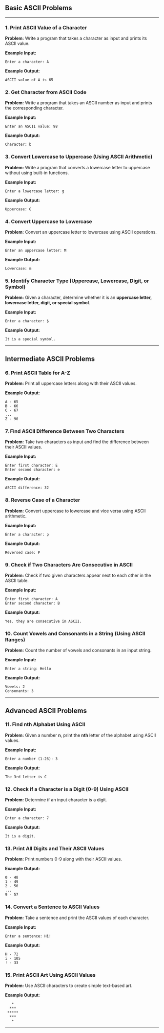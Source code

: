 ## **Basic ASCII Problems**

---

### **1. Print ASCII Value of a Character**  
**Problem:** Write a program that takes a character as input and prints its ASCII value.  

**Example Input:**  
```
Enter a character: A
```  
**Example Output:**  
```
ASCII value of A is 65
```

### **2. Get Character from ASCII Code**  
**Problem:** Write a program that takes an ASCII number as input and prints the corresponding character.  

**Example Input:**  
```
Enter an ASCII value: 98
```  
**Example Output:**  
```
Character: b
```

### **3. Convert Lowercase to Uppercase (Using ASCII Arithmetic)**  
**Problem:** Write a program that converts a lowercase letter to uppercase without using built-in functions.  

**Example Input:**  
```
Enter a lowercase letter: g
```  
**Example Output:**  
```
Uppercase: G
```

### **4. Convert Uppercase to Lowercase**  
**Problem:** Convert an uppercase letter to lowercase using ASCII operations.  

**Example Input:**  
```
Enter an uppercase letter: M
```  
**Example Output:**  
```
Lowercase: m
```

### **5. Identify Character Type (Uppercase, Lowercase, Digit, or Symbol)**  
**Problem:** Given a character, determine whether it is an **uppercase letter, lowercase letter, digit, or special symbol**.  

**Example Input:**  
```
Enter a character: $
```  
**Example Output:**  
```
It is a special symbol.
```

---

## **Intermediate ASCII Problems**
### **6. Print ASCII Table for A-Z**  
**Problem:** Print all uppercase letters along with their ASCII values.  

**Example Output:**  
```
A - 65
B - 66
C - 67
...
Z - 90
```

### **7. Find ASCII Difference Between Two Characters**  
**Problem:** Take two characters as input and find the difference between their ASCII values.  

**Example Input:**  
```
Enter first character: E  
Enter second character: e  
```  
**Example Output:**  
```
ASCII difference: 32
```

### **8. Reverse Case of a Character**  
**Problem:** Convert uppercase to lowercase and vice versa using ASCII arithmetic.  

**Example Input:**  
```
Enter a character: p
```  
**Example Output:**  
```
Reversed case: P
```

### **9. Check if Two Characters Are Consecutive in ASCII**  
**Problem:** Check if two given characters appear next to each other in the ASCII table.  

**Example Input:**  
```
Enter first character: A  
Enter second character: B  
```  
**Example Output:**  
```
Yes, they are consecutive in ASCII.
```

### **10. Count Vowels and Consonants in a String (Using ASCII Ranges)**  
**Problem:** Count the number of vowels and consonants in an input string.  

**Example Input:**  
```
Enter a string: Hello
```  
**Example Output:**  
```
Vowels: 2
Consonants: 3
```

---

## **Advanced ASCII Problems**
### **11. Find nth Alphabet Using ASCII**  
**Problem:** Given a number **n**, print the **nth** letter of the alphabet using ASCII values.  

**Example Input:**  
```
Enter a number (1-26): 3
```  
**Example Output:**  
```
The 3rd letter is C
```

### **12. Check if a Character is a Digit (0-9) Using ASCII**  
**Problem:** Determine if an input character is a digit.  

**Example Input:**  
```
Enter a character: 7
```  
**Example Output:**  
```
It is a digit.
```

### **13. Print All Digits and Their ASCII Values**  
**Problem:** Print numbers 0-9 along with their ASCII values.  

**Example Output:**  
```
0 - 48
1 - 49
2 - 50
...
9 - 57
```

### **14. Convert a Sentence to ASCII Values**  
**Problem:** Take a sentence and print the ASCII values of each character.  

**Example Input:**  
```
Enter a sentence: Hi!
```  
**Example Output:**  
```
H - 72
i - 105
! - 33
```

### **15. Print ASCII Art Using ASCII Values**  
**Problem:** Use ASCII characters to create simple text-based art.  

**Example Output:**  
```
   *
  ***
 *****
  ***
   *
```

---
